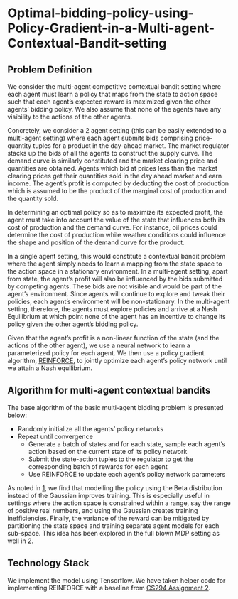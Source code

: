# Optimal-bidding-policy-using-Policy-Gradient-in-a-Multi-agent-Contextual-Bandit-setting
## Problem Definition
We consider the multi-agent competitive contextual bandit setting where each agent must learn a policy that maps from the state to action space such that each agent’s expected reward is maximized given the other agents’ bidding policy. We also assume that none of the agents have any visibility to the actions of the other agents.

Concretely, we consider a 2 agent setting (this can be easily extended to a multi-agent setting) where each agent submits bids comprising price-quantity tuples for a product in the day-ahead market.  The market regulator stacks up the bids of all the agents to construct the supply curve. The demand curve is similarly constituted and the market clearing price and quantities are obtained. Agents which bid at prices less than the market clearing prices get their quantities sold in the day ahead market and earn income. The agent’s profit is computed by deducting the cost of production which is assumed to be the product of the marginal cost of production and the quantity sold.

In determining an optimal policy so as to maximize its expected profit, the agent must take into account the value of the state that influences both its cost of production and the demand curve. For instance, oil prices could determine the cost of production while weather conditions could influence the shape and position of the demand curve for the product. 

In a single agent setting, this would constitute a contextual bandit problem where the agent simply needs to learn a mapping from the state space to the action space in a stationary environment. In a multi-agent setting, apart from state, the agent’s profit will also be influenced by the bids submitted by competing agents. These bids are not visible and would be part of the agent’s environment. Since agents will continue to explore and tweak their policies, each agent’s environment will be non-stationary. In the multi-agent setting, therefore, the agents must explore policies and arrive at a Nash Equilibrium at which point none of the agent has an incentive to change its policy given the other agent’s bidding policy.

Given that the agent’s profit is a non-linear function of the state (and the actions of the other agent), we use a neural network to learn a parameterized policy for each agent. We then use a policy gradient algorithm, [REINFORCE](http://www-anw.cs.umass.edu/~barto/courses/cs687/williams92simple.pdf), to jointly optimize each agent’s policy network until we attain a Nash equilibrium. 

## Algorithm for multi-agent contextual bandits
The base algorithm of the basic multi-agent bidding problem is presented below:
* Randomly initialize all the agents’ policy networks
* Repeat until convergence
    * Generate a batch of states and for each state, sample each agent’s action based on the current state of its policy network
    * Submit the state-action tuples to the regulator to get the corresponding batch of rewards for each agent
    * Use REINFORCE to update each agent’s policy network parameters

As noted in [1](https://www.ri.cmu.edu/wp-content/uploads/2017/06/thesis-Chou.pdf), we find that modelling the policy using the Beta distribution instead of the Gaussian improves training. This is especially useful in settings where the action space is constrained within a range, say the range of positive real numbers, and using the Gaussian creates training inefficiencies. Finally, the variance of the reward can be mitigated by partitioning the state space and training separate agent models for each sub-space. This idea has been explored in the full blown MDP setting as well in [2](https://arxiv.org/abs/1711.09874).

## Technology Stack
We implement the model using Tensorflow. We have taken helper code for implementing REINFORCE with a baseline from [CS294 Assignment 2](http://rll.berkeley.edu/deeprlcourse/f17docs/hw2_final.pdf).

